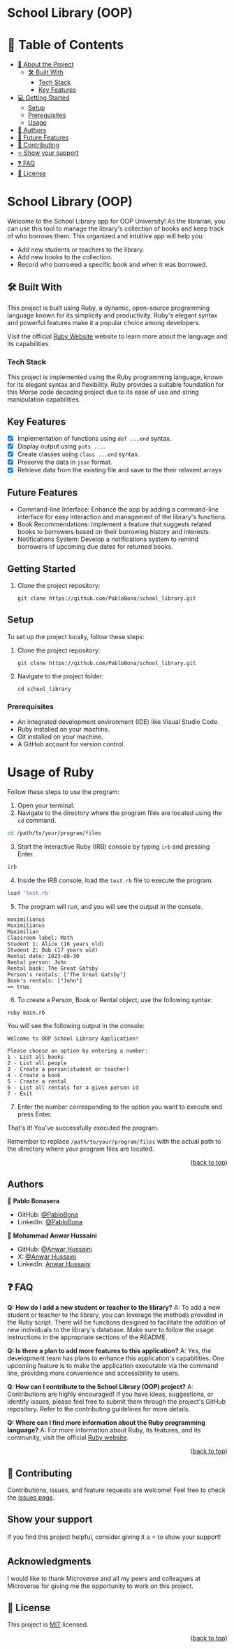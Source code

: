 # School Library (OOP)

# 📗 Table of Contents

- [📖 About the Project](#about-project)
  - [🛠 Built With](#built-with)
    - [Tech Stack](#tech-stack)
    - [Key Features](#key-features)
- [💻 Getting Started](#getting-started)
  - [Setup](#setup)
  - [Prerequisites](#prerequisites)
  - [Usage](#usage)
- [👥 Authors](#authors)
- [🔭 Future Features](#future-project)
- [🤝 Contributing](#contributing)
- [⭐️ Show your support](#support)
- [❓ FAQ](#faq)
- [📝 License](#license)


# School Library (OOP) <a name="about-project"></a>

Welcome to the School Library app for OOP University! As the librarian, you can use this tool to manage the library's collection of books and keep track of who borrows them. This organized and intuitive app will help you:

- Add new students or teachers to the library.
- Add new books to the collection.
- Record who borrowed a specific book and when it was borrowed.

## 🛠 Built With <a name="key-features"></a>
This project is built using Ruby, a dynamic, open-source programming language known for its simplicity and productivity. Ruby's elegant syntax and powerful features make it a popular choice among developers.

Visit the official [Ruby Website](https://www.ruby-lang.org/) website to learn more about the language and its capabilities.

### Tech Stack <a name="tech-stack"></a>

This project is implemented using the Ruby programming language, known for its elegant syntax and flexibility. Ruby provides a suitable foundation for this Morse code decoding project due to its ease of use and string manipulation capabilities.

## Key Features <a name="about-project"></a>
- [x] Implementation of functions using `def ...end` syntax.
- [x] Display output using `puts ...`.
- [x] Create classes using `class ...end` syntax.
- [x] Preserve the data in `json` format.
- [x] Retrieve data from the existing file and save to the their relavent arrays

## Future Features <a name="future-project"></a>
- Command-line Interface: Enhance the app by adding a command-line interface for easy interaction and management of the library's functions.
- Book Recommendations: Implement a feature that suggests related books to borrowers based on their borrowing history and interests.
- Notifications System: Develop a notifications system to remind borrowers of upcoming due dates for returned books.

## Getting Started <a name="getting-started"></a>
1. Clone the project repository:
   ```
   git clone https://github.com/PabloBona/school_library.git
   ```
## Setup <a name="setup"></a>
To set up the project locally, follow these steps:
1. Clone the project repository:
   ```
   git clone https://github.com/PabloBona/school_library.git
   ```
2. Navigate to the project folder:
   ```
   cd school_library
   ```

### Prerequisites <a name="prerequisites"></a>
- An integrated development environment (IDE) like Visual Studio Code.
- Ruby installed on your machine.
- Git installed on your machine.
- A GitHub account for version control.

# Usage of Ruby <a name="usage"></a>

Follow these steps to use the program:

1. Open your terminal.
2. Navigate to the directory where the program files are located using the `cd` command.

```bash
cd /path/to/your/program/files
```

3. Start the Interactive Ruby (IRB) console by typing `irb` and pressing Enter.

```bash
irb
```

4. Inside the IRB console, load the `test.rb` file to execute the program.

```ruby
load 'test.rb'
```

5. The program will run, and you will see the output in the console.

```
maximilianus
Maximilianus
Maximilian
Classroom label: Math
Student 1: Alice (16 years old)
Student 2: Bob (17 years old)
Rental date: 2023-08-30
Rental person: John
Rental book: The Great Gatsby
Person's rentals: ["The Great Gatsby"]
Book's rentals: ["John"]              
=> true
```

6. To create a Person, Book or Rental object, use the following syntax:

```
ruby main.rb
```
You will see the following output in the console:

```
Welcome to OOP School Library Application!

Please choose an option by entering a number: 
1 - List all books
2 - List all people
3 - Create a person(student or teacher)
4 - Create a book
5 - Create a rental
6 - List all rentals for a given person id
7 - Exit
```

7. Enter the number corresponding to the option you want to execute and press Enter.

That's it! You've successfully executed the program.

Remember to replace `/path/to/your/program/files` with the actual path to the directory where your program files are located.



<p align="right">(<a href="#readme-top">back to top</a>)</p>

## Authors <a name="authors"></a>
👤 **Pablo Bonasera**
- GitHub: [@PabloBona](https://github.com/PabloBona)
- LinkedIn: [@PabloBona](https://www.linkedin.com/in/pablo-bonasera/)

👤 **Mohammad Anwar Hussaini**
- GitHub: [@Anwar Hussaini](https://github.com/M-Anwar-Hussaini/)
- X: [@Anwar Hussaini](https://twitter.com/MAnwarHussaini)
- LinkedIn: [Anwar Hussaini](https://www.linkedin.com/in/anwar-hussaini/)


## ❓ FAQ <a name="faq"></a>

**Q: How do I add a new student or teacher to the library?**
A: To add a new student or teacher to the library, you can leverage the methods provided in the Ruby script. There will be functions designed to facilitate the addition of new individuals to the library's database. Make sure to follow the usage instructions in the appropriate sections of the README.

**Q: Is there a plan to add more features to this application?**
A: Yes, the development team has plans to enhance this application's capabilities. One upcoming feature is to make the application executable via the command line, providing more convenience and accessibility to users.

**Q: How can I contribute to the School Library (OOP) project?**
A: Contributions are highly encouraged! If you have ideas, suggestions, or identify issues, please feel free to submit them through the project's GitHub repository. Refer to the contributing guidelines for more details.

**Q: Where can I find more information about the Ruby programming language?**
A: For more information about Ruby, its features, and its community, visit the official [Ruby website](https://www.ruby-lang.org/).

<p align="right">(<a href="#readme-top">back to top</a>)</p>


## 🤝 Contributing <a name="contributing"></a>
Contributions, issues, and feature requests are welcome! Feel free to check the [issues page](https://github.com/PabloBona/school_library/issues).

##  Show your support <a name="support"></a>
If you find this project helpful, consider giving it a ⭐️ to show your support!

## Acknowledgments <a name="acknowledgements"></a>
I would like to thank Microverse and all my peers and colleagues at Microverse for giving me the opportunity to work on this project.

## 📝 License <a name="license"></a>

This project is [MIT](MIT.md) licensed.

<p align="right">(<a href="#readme-top">back to top</a>)</p>